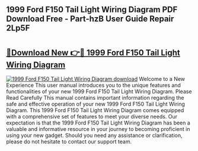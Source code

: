 ## 1999 Ford F150 Tail Light Wiring Diagram PDF Download Free - Part-hzB User Guide Repair 2Lp5F

# <h2><a href="http://dfubvzr.blite.top/?on=1999+Ford+F150+Tail+Light+Wiring+Diagram">🔗Download New 👉🔴 1999 Ford F150 Tail Light Wiring Diagram</a></h2>

[![1999 Ford F150 Tail Light Wiring Diagram download](https://i.imgur.com/lujVjoI.png)](http://dfubvzr.blite.top/?on=1999+Ford+F150+Tail+Light+Wiring+Diagram)
Welcome to a New Experience This user manual introduces you to the unique features and functionalities of your new 1999 Ford F150 Tail Light Wiring Diagram. Please Read Carefully This manual contains important information regarding the safe and effective operation of your new 1999 Ford F150 Tail Light Wiring Diagram. This 1999 Ford F150 Tail Light Wiring Diagram comes equipped with a comprehensive set of features to meet your diverse needs. Our expectation is that the 1999 Ford F150 Tail Light Wiring Diagram has been a valuable and informative resource in your journey to becoming proficient in using your new gadget. Should you need any assistance or clarification, please do not hesitate to contact our support team.
